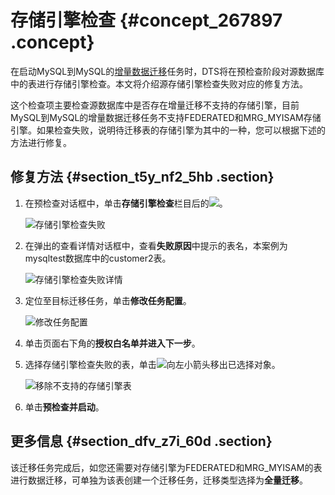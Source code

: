 # 存储引擎检查 {#concept_267897 .concept}

在启动MySQL到MySQL的[增量数据迁移](https://help.aliyun.com/document_detail/43782.html)任务时，DTS将在预检查阶段对源数据库中的表进行存储引擎检查。本文将介绍源存储引擎检查失败对应的修复方法。

这个检查项主要检查源数据库中是否存在增量迁移不支持的存储引擎，目前MySQL到MySQL的增量数据迁移任务不支持FEDERATED和MRG\_MYISAM存储引擎。如果检查失败，说明待迁移表的存储引擎为其中的一种，您可以根据下述的方法进行修复。

## 修复方法 {#section_t5y_nf2_5hb .section}

1.  在预检查对话框中，单击**存储引擎检查**栏目后的![](http://static-aliyun-doc.oss-cn-hangzhou.aliyuncs.com/assets/img/17095/155867518047468_zh-CN.png)。

    ![存储引擎检查失败](http://static-aliyun-doc.oss-cn-hangzhou.aliyuncs.com/assets/img/17097/155867518047538_zh-CN.png)

2.  在弹出的查看详情对话框中，查看**失败原因**中提示的表名，本案例为mysqltest数据库中的customer2表。

    ![存储引擎检查失败详情](http://static-aliyun-doc.oss-cn-hangzhou.aliyuncs.com/assets/img/17097/155867518047539_zh-CN.png)

3.  定位至目标迁移任务，单击**修改任务配置**。

    ![修改任务配置](http://static-aliyun-doc.oss-cn-hangzhou.aliyuncs.com/assets/img/17096/155867518047488_zh-CN.png)

4.  单击页面右下角的**授权白名单并进入下一步**。
5.  选择存储引擎检查失败的表，单击![向左小箭头](http://static-aliyun-doc.oss-cn-hangzhou.aliyuncs.com/assets/img/17096/155867518147482_zh-CN.png)移出已选择对象。

    ![移除不支持的存储引擎表](http://static-aliyun-doc.oss-cn-hangzhou.aliyuncs.com/assets/img/17097/155867518147540_zh-CN.png)

6.  单击**预检查并启动**。

## 更多信息 {#section_dfv_z7i_60d .section}

该迁移任务完成后，如您还需要对存储引擎为FEDERATED和MRG\_MYISAM的表进行数据迁移，可单独为该表创建一个迁移任务，迁移类型选择为**全量迁移**。

